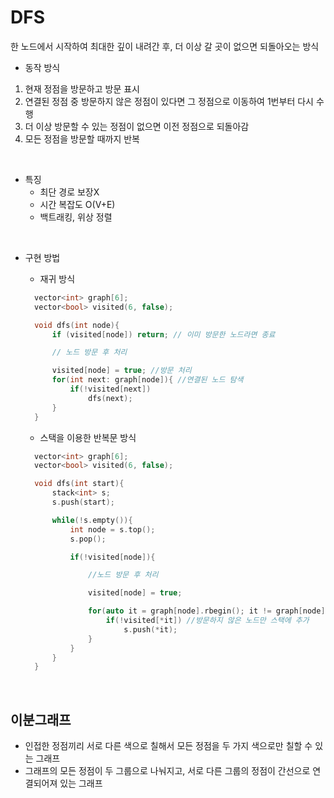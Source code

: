# DFS

한 노드에서 시작하여 최대한 깊이 내려간 후, 더 이상 갈 곳이 없으면 되돌아오는 방식

- 동작 방식

1. 현재 정점을 방문하고 방문 표시
2. 연결된 정점 중 방문하지 않은 정점이 있다면 그 정점으로 이동하여 1번부터 다시 수행
3. 더 이상 방문할 수 있는 정점이 없으면 이전 정점으로 되돌아감
4. 모든 정점을 방문할 때까지 반복

<br/>

- 특징
  - 최단 경로 보장X
  - 시간 복잡도 O(V+E)
  - 백트래킹, 위상 정렬

<br/>

- 구현 방법

  - 재귀 방식

  ```c++
    vector<int> graph[6];
    vector<bool> visited(6, false);

    void dfs(int node){
        if (visited[node]) return; // 이미 방문한 노드라면 종료

        // 노드 방문 후 처리

        visited[node] = true; //방문 처리
        for(int next: graph[node]){ //연결된 노드 탐색
            if(!visited[next])
                dfs(next);
        }
    }
  ```

  - 스택을 이용한 반복문 방식

  ```c++
    vector<int> graph[6];
    vector<bool> visited(6, false);

    void dfs(int start){
        stack<int> s;
        s.push(start);

        while(!s.empty()){
            int node = s.top();
            s.pop();

            if(!visited[node]){

                //노드 방문 후 처리

                visited[node] = true;

                for(auto it = graph[node].rbegin(); it != graph[node].rend(); it++){
                    if(!visited[*it]) //방문하지 않은 노드만 스택에 추가
                        s.push(*it);
                }
            }
        }
    }
  ```

<br/>

## 이분그래프

- 인접한 정점끼리 서로 다른 색으로 칠해서 모든 정점을 두 가지 색으로만 칠할 수 있는 그래프
- 그래프의 모든 정점이 두 그룹으로 나눠지고, 서로 다른 그룹의 정점이 간선으로 연결되어져 있는 그래프
